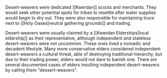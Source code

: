 Desert-weavers were dedicated [[Kwerdan]] scouts and merchants. They would seek other potential spots for tribes to resettle after water supplies would begin to dry out. They were also responsible for maintaining truce next to [[Holy Oases|neutral gathering grounds]] and trading.

Desert-weavers were usually claimed by a [[Kwerdan Elderships|local eldership]] as their representative, although independent and stateless desert-weavers were not uncommon. These ones lived a nomadic and decadent lifestyle. Many more conservative elders considered independent desert-weavers a cultural threat, able of destroying traditional hierarchy, but due to their trading power, elders would not dare to banish one. There are several documented cases of elders insulting independent desert-weavers by calling them "dessert-weavers".